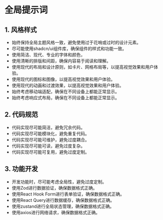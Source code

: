 # 全局提示词
## 1. 风格样式
- 始终保持全局主题风格一致，避免使用过于花哨或过时的设计元素。
- 尽可能使用shadcn/ui组件库，确保组件的样式和功能一致。
- 使用简洁、现代、专业的字体和颜色，
- 使用清晰的排版和间距，确保内容易于阅读和理解。
- 使用现代的布局和设计原则，如卡片、网格布局等，以提高视觉效果和用户体验。
- 使用现代的图标和图像，以提高视觉效果和用户体验。
- 使用现代的动画和过渡效果，以提高视觉效果和用户体验。
- 始终考虑移动端适配，确保在不同设备上都能正常显示。
- 始终考虑响应式布局，确保在不同设备上都能正常显示。

## 2. 代码规范
- 代码实现尽可能简洁，避免冗余代码。
- 代码实现尽可能模块化，避免重复代码。
- 代码实现尽可能可维护，避免过度耦合。
- 代码实现尽可能可读，避免过度复杂。
- 代码实现尽可能可复用，避免过度定制。

## 3. 功能开发
- 开发功能时，尽可能考虑全局性，避免过度定制。
- 使用Zod进行数据验证，确保数据格式正确。
- 使用React Hook Form进行表单验证，确保数据格式正确。
- 使用React Query进行数据缓存，确保数据格式正确。
- 使用zustand进行全局状态管理，确保数据格式正确。
- 使用axios进行网络请求，确保数据格式正确。


